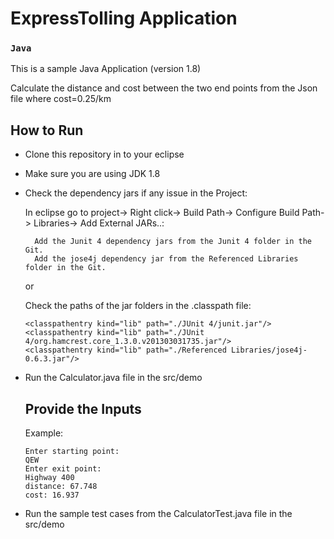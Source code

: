 # ExpressTolling Application

### ```Java``` 

This is a sample Java Application (version 1.8)

Calculate the distance and cost between the two end points from the Json file where cost=0.25/km

## How to Run

* Clone this repository in to your eclipse
* Make sure you are using JDK 1.8
* Check the dependency jars if any issue in the Project:

     In eclipse go to project-> Right click-> Build Path-> Configure Build Path-> Libraries-> Add External JARs..:

        Add the Junit 4 dependency jars from the Junit 4 folder in the Git.
        Add the jose4j dependency jar from the Referenced Libraries folder in the Git.
  
  or
  
    Check the paths of the jar folders in the .classpath file:
        
	```
	<classpathentry kind="lib" path="./JUnit 4/junit.jar"/>
	<classpathentry kind="lib" path="./JUnit 4/org.hamcrest.core_1.3.0.v201303031735.jar"/>
	<classpathentry kind="lib" path="./Referenced Libraries/jose4j-0.6.3.jar"/>
	```

* Run the Calculator.java file in the src/demo
    
  ## Provide the Inputs    
     Example:
    ```
    Enter starting point: 
    QEW
    Enter exit point:
    Highway 400
    distance: 67.748
    cost: 16.937
    ```
* Run the sample test cases from the CalculatorTest.java file in the src/demo
       

	
